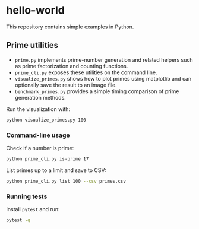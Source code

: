 # hello-world

This repository contains simple examples in Python.

## Prime utilities

- `prime.py` implements prime-number generation and related helpers such as
  prime factorization and counting functions.
- `prime_cli.py` exposes these utilities on the command line.
- `visualize_primes.py` shows how to plot primes using matplotlib and can
  optionally save the result to an image file.
- `benchmark_primes.py` provides a simple timing comparison of prime
  generation methods.

Run the visualization with:

```bash
python visualize_primes.py 100
```

### Command-line usage

Check if a number is prime:

```bash
python prime_cli.py is-prime 17
```

List primes up to a limit and save to CSV:

```bash
python prime_cli.py list 100 --csv primes.csv
```

### Running tests

Install `pytest` and run:

```bash
pytest -q
```
